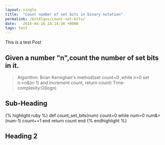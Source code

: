 ```yaml
---
layout: single
title:  "Count number of set bits in binary notation"
permalink: /bitAlgos/count-set-bits/
date:   2016-04-16 14:14:36 +0000
tags: test
---
```


This is a test Post

## Given a number "n",count the number of set bits in it. ##
> Algorithm: 
 Brian Kernighan's method(set count=0 ,while n>0 set n:=n&(n-1) and increment count, return count)
 Time-complexity:O(logn)

## Sub-Heading

{% highlight ruby %}
def count_set_bits(num)
  count=0
  while num>0
    num&=(num-1)
    count+=1
  end
  return count
end
{% endhighlight %}

## Heading 2